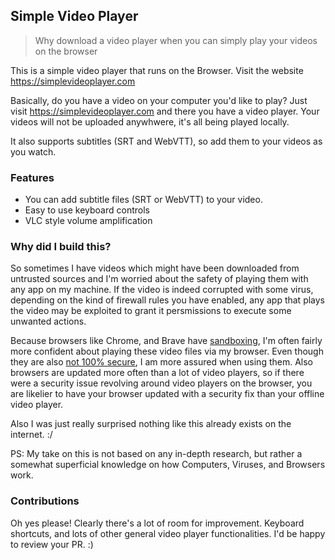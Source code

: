 ## Simple Video Player

> Why download a video player when you can simply play your videos on the browser

This is a simple video player that runs on the Browser. Visit the website https://simplevideoplayer.com

Basically, do you have a video on your computer you'd like to play? Just visit https://simplevideoplayer.com and there you have a video player. Your videos will not be uploaded anywhwere, it's all being played locally.

It also supports subtitles (SRT and WebVTT), so add them to your videos as you watch.

### Features

- You can add subtitle files (SRT or WebVTT) to your video.
- Easy to use keyboard controls
- VLC style volume amplification

### Why did I build this?

So sometimes I have videos which might have been downloaded from untrusted sources and I'm worried about the safety of playing them with any app on my machine. If the video is indeed corrupted with some virus, depending on the kind of firewall rules you have enabled, any app that plays the video may be exploited to grant it persmissions to execute some unwanted actions.

Because browsers like Chrome, and Brave have [sandboxing](https://computer.howstuffworks.com/google-chrome-browser7.htm), I'm often fairly more confident about playing these video files via my browser. Even though they are also [not 100% secure](https://security.stackexchange.com/a/122105), I am more assured when using them. Also browsers are updated more often than a lot of video players, so if there were a security issue revolving around video players on the browser, you are likelier to have your browser updated with a security fix than your offline video player.

Also I was just really surprised nothing like this already exists on the internet. :/

PS: My take on this is not based on any in-depth research, but rather a somewhat superficial knowledge on how Computers, Viruses, and Browsers work.

### Contributions

Oh yes please! Clearly there's a lot of room for improvement. Keyboard shortcuts, and lots of other general video player functionalities. I'd be happy to review your PR. :)
